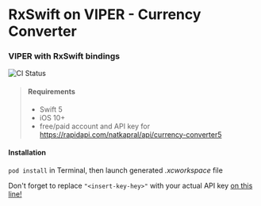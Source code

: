 # RxSwift on VIPER - Currency Converter
### VIPER with RxSwift bindings
![CI Status](https://github.com/Injazz/RxVIPER-CurrencyConverter/workflows/iOS%20starter%20workflow/badge.svg)

> #### Requirements
> - Swift 5 
> - iOS 10+
> - free/paid account and API key for https://rapidapi.com/natkapral/api/currency-converter5
>

#### Installation
`pod install` in Terminal, then launch generated *.xcworkspace* file

Don't forget to replace `"<insert-key-hey>"` with your actual API key [on this line!](https://github.com/Injazz/RxVIPER-CurrencyConverter/blob/main/currencyconvert/Api/RapidApi.swift#L56)
